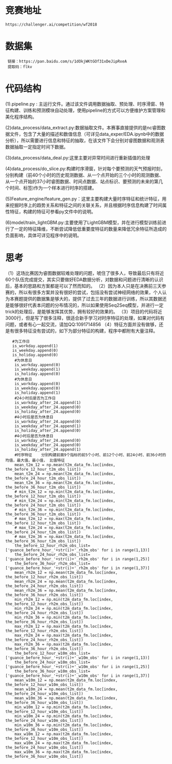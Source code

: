 # 竞赛地址
    https://challenger.ai/competition/wf2018
    
# 数据集
     链接：https://pan.baidu.com/s/1dOkjWKtGOf31xDeJipRxeA 
     提取码：flkv 
     
# 代码结构
(1).pipeline.py : 主运行文件。通过该文件调用数据抽取、预处理、时序滑窗、特征构建、训练和预测模块自动处理，使用pipeline的方式可以方便维护方案管理和美化程序结构。

(2)data_process/data_extract.py:数据抽取文件。本赛事直接提供的是nc睿图数据文件，包含了大量的描述和数值信息（可详见data_exper/EDA.ipynb中的数据分析），所以需要进行信息和特征的抽取，在该文件下会分别对睿图数据和观测表数据抽取一定指定时间下数据。

(3)data_process/data_deal.py:这里主要对异常时间进行重新插值的处理

(4)data_process/do_slice.py:构建时序滑窗，针对每个要预测的天气预报时刻，分别构建（前40个小时的历史观测数据、从一个点开始的三个小时的观测数据、从一个点开始的37小时睿图数据、时间点数据、站点标识、要预测的未来的第几个时间、标签)作为一个样本进行时序的搭建。

(5)Feature_engine/feature_gen.py：这里主要构建大量时序特征和统计特征，用来挖掘时序上的趋势关系和特征之间的关联关系，并且根据时序信息构建了时间属性特征，构建的特征可参看py文件中的说明。

(6)model/train_lightGBM.py:主要使用了LightGBM模型，并在进行模型训练前进行了一定的特征降维，不断尝试降低低重要度特征的数量来降低冗余特征所造成的负面影响，具体可详见程序中的说明。

# 思考
（1）这场比赛因为睿图数据较难处理的问题，唬住了很多人，导致最后只有将近60个队伍完成提交，其实只要做好EDA数据分析，对数据和问题进行清晰的认识后，基本的思路和方案都是可以了然而知的。
（2）因为本人只是在决赛前三天参赛的，所以有很多方案并没有很好的尝试，包括没有尝试神经网络的效果，个人认为本赛题提供的数据集是够大的，提供了过去三年的数据进行训练，所以其数据还是能够很好代表本问题的分布情况的，所以如果使用Seq2Seq模型，并进行一定trick的处理后，是能够发挥其优势，拥有较好的效果的。
（3）项目的代码将近3000行，但是写了很多注释，很适合新手学习对时序特征的处理，如果对代码有问题，或者有心一起交流，请加QQ:1091714856
（4）特征方面并没有做够，还是有很多特征没有尝试的，如下为部分特征的构建，程序中都附有大量注释。
        
       #为工作日
       is_workday.append(1)
       is_weekday.append(0)
       is_holiday.append(0)
        #为休息日
        is_workday.append(0)
        is_weekday.append(1)
        is_holiday.append(0)
        #为休息日
        is_workday.append(0)
        is_weekday.append(0)
        is_holiday.append(1)
        #24小时后是否为工作日
        is_workday_after_24.append(1)
        is_weekday_after_24.append(0)
        is_holiday_after_24.append(0)
        #4小时后是否为休息日
        is_workday_after_24.append(0)
        is_weekday_after_24.append(1)
        is_holiday_after_24.append(0)
        #4小时后是否为休息日
        is_workday_after_24.append(0)
        is_weekday_after_24.append(0)
        is_holiday_after_24.append(1)
        #时序特征    分别构建前面9个指标的前5个小时、前12个小时、前24小时、前36小时的均值，最大值，最小值， 比值特征
        mean_t2m_12 = np.mean(t2m_data_fm.loc[index, the_before_12_hour_t2m_obs_list])
        mean_t2m_24 = np.mean(t2m_data_fm.loc[index, the_before_24_hour_t2m_obs_list])
        mean_t2m_36 = np.mean(t2m_data_fm.loc[index, the_before_36_hour_t2m_obs_list])
        # min_t2m_12 = np.min(t2m_data_fm.loc[index, the_before_12_hour_t2m_obs_list])
        # min_t2m_24 = np.min(t2m_data_fm.loc[index, the_before_24_hour_t2m_obs_list])
        # min_t2m_36 = np.min(t2m_data_fm.loc[index, the_before_36_hour_t2m_obs_list])
        # max_t2m_12 = np.max(t2m_data_fm.loc[index, the_before_12_hour_t2m_obs_list])
        # max_t2m_24 = np.max(t2m_data_fm.loc[index, the_before_24_hour_t2m_obs_list])
        # max_t2m_36 = np.max(t2m_data_fm.loc[index, the_before_36_hour_t2m_obs_list])
        the_before_12_hour_rh2m_obs_list=['guance_before_hour_'+str(i)+'_rh2m_obs' for i in range(1,13)]
        the_before_24_hour_rh2m_obs_list=['guance_before_hour_'+str(i)+'_rh2m_obs' for i in range(1,25)]
        the_before_36_hour_rh2m_obs_list=['guance_before_hour_'+str(i)+'_rh2m_obs' for i in range(1,37)]
        mean_rh2m_12 = np.mean(t2m_data_fm.loc[index, the_before_12_hour_rh2m_obs_list])
        mean_rh2m_24 = np.mean(t2m_data_fm.loc[index, the_before_24_hour_rh2m_obs_list])
        mean_rh2m_36 = np.mean(t2m_data_fm.loc[index, the_before_36_hour_rh2m_obs_list])
        min_rh2m_12 = np.min(t2m_data_fm.loc[index, the_before_12_hour_rh2m_obs_list])
        min_rh2m_24 = np.min(t2m_data_fm.loc[index, the_before_24_hour_rh2m_obs_list])
        min_rh2m_36 = np.min(t2m_data_fm.loc[index, the_before_36_hour_rh2m_obs_list])
        max_rh2m_12 = np.max(t2m_data_fm.loc[index, the_before_12_hour_rh2m_obs_list])
        max_rh2m_24 = np.max(t2m_data_fm.loc[index, the_before_24_hour_rh2m_obs_list])
        max_rh2m_36 = np.max(t2m_data_fm.loc[index, the_before_36_hour_rh2m_obs_list])
        the_before_12_hour_w10m_obs_list=['guance_before_hour_'+str(i)+'_w10m_obs' for i in range(1,13)]
        the_before_24_hour_w10m_obs_list=['guance_before_hour_'+str(i)+'_w10m_obs' for i in range(1,25)]
        the_before_36_hour_w10m_obs_list=['guance_before_hour_'+str(i)+'_w10m_obs' for i in range(1,37)]
        mean_w10m_12 = np.mean(t2m_data_fm.loc[index, the_before_12_hour_w10m_obs_list])
        mean_w10m_24 = np.mean(t2m_data_fm.loc[index, the_before_24_hour_w10m_obs_list])
        mean_w10m_36 = np.mean(t2m_data_fm.loc[index, the_before_36_hour_w10m_obs_list])
        min_w10m_12 = np.min(t2m_data_fm.loc[index, the_before_12_hour_w10m_obs_list])
        min_w10m_24 = np.min(t2m_data_fm.loc[index, the_before_24_hour_w10m_obs_list])
        min_w10m_36 = np.min(t2m_data_fm.loc[index, the_before_36_hour_w10m_obs_list])
        max_w10m_12 = np.max(t2m_data_fm.loc[index, the_before_12_hour_w10m_obs_list])
        max_w10m_24 = np.max(t2m_data_fm.loc[index, the_before_24_hour_w10m_obs_list])
        max_w10m_36 = np.max(t2m_data_fm.loc[index, the_before_36_hour_w10m_obs_list])

